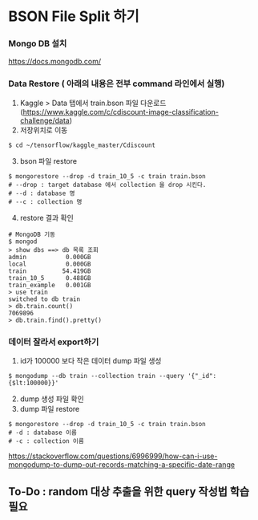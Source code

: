 # BSON File Split 하기

### Mongo DB 설치
https://docs.mongodb.com/

### Data Restore ( 아래의 내용은 전부 command 라인에서 실행)
1. Kaggle > Data 탭에서 train.bson 파일 다운로드(https://www.kaggle.com/c/cdiscount-image-classification-challenge/data)
2. 저장위치로 이동
```
$ cd ~/tensorflow/kaggle_master/Cdiscount
```
3. bson 파일 restore
```
$ mongorestore --drop -d train_10_5 -c train train.bson
# --drop : target database 에서 collection 을 drop 시킨다.
# --d : database 명
# --c : collection 명
```
4. restore 결과 확인
```
# MongoDB 기동
$ mongod
> show dbs ==> db 목록 조회
admin           0.000GB
local           0.000GB
train          54.419GB
train_10_5      0.488GB
train_example   0.001GB
> use train
switched to db train
> db.train.count()
7069896
> db.train.find().pretty()
```


### 데이터 잘라서 export하기
1. id가 100000 보다 작은 데이터 dump 파일 생성
```
$ mongodump --db train --collection train --query '{"_id":{$lt:100000}}'
```
2. dump 생성 파일 확인
3. dump 파일 restore
```
$ mongorestore --drop -d train_10_5 -c train train.bson
# -d : database 이름
# -c : collection 이름
```

https://stackoverflow.com/questions/6996999/how-can-i-use-mongodump-to-dump-out-records-matching-a-specific-date-range

## To-Do : random 대상 추출을 위한 query 작성법 학습 필요

